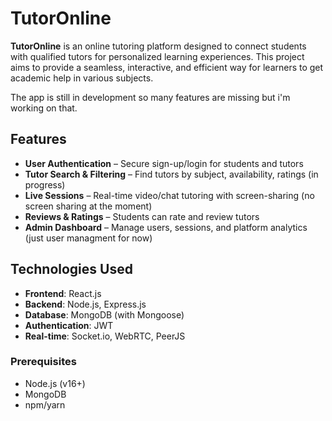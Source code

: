 # TutorOnline

**TutorOnline** is an online tutoring platform designed to connect students with qualified tutors for personalized learning experiences. This project aims to provide a seamless, interactive, and efficient way for learners to get academic help in various subjects.

The app is still in development so many features are missing but i'm working on that.

## Features

- **User Authentication** – Secure sign-up/login for students and tutors
- **Tutor Search & Filtering** – Find tutors by subject, availability, ratings (in progress)
- **Live Sessions** – Real-time video/chat tutoring with screen-sharing (no screen sharing at the moment)
- **Reviews & Ratings** – Students can rate and review tutors
- **Admin Dashboard** – Manage users, sessions, and platform analytics (just user managment for now)

## Technologies Used

- **Frontend**: React.js
- **Backend**: Node.js, Express.js
- **Database**: MongoDB (with Mongoose)
- **Authentication**: JWT
- **Real-time**: Socket.io, WebRTC, PeerJS

### Prerequisites
- Node.js (v16+)
- MongoDB
- npm/yarn
